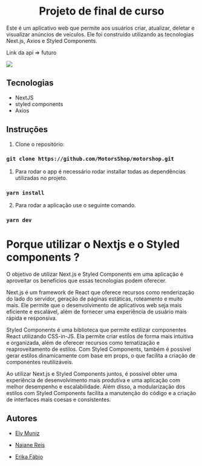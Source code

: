 <h1 align="center">
   Projeto de final de curso  
</h1>


Este é um aplicativo web que permite aos usuários criar, atualizar, deletar e visualizar anúncios de veículos. Ele foi construído utilizando as tecnologias Next.js, Axios e Styled Components.


Link da api => futuro


![](https://giphy.com/clips/animation-qieerwang-visdev-eMbGxk9XHHOXO0kckC)

## Tecnologias

- NextJS
- styled components
- Axios

## Instruções

1. Clone o repositório:
   
### `git clone https://github.com/MotorsShop/motorshop.git` 

1. Para rodar o app é necessário rodar installar todas as dependências utilizadas no projeto.
   
### `yarn install`

2. Para rodar a aplicação use o seguinte comando.
### `yarn dev`



#  Porque utilizar o Nextjs e o Styled components ?

O objetivo de utilizar Next.js e Styled Components em uma aplicação é aproveitar os benefícios que essas tecnologias podem oferecer.

Next.js é um framework de React que oferece recursos como renderização do lado do servidor, geração de páginas estáticas, roteamento e muito mais. Ele permite que o desenvolvimento de aplicativos web seja mais eficiente e escalável, além de fornecer uma experiência de usuário mais rápida e responsiva.

Styled Components é uma biblioteca que permite estilizar componentes React utilizando CSS-in-JS. Ela permite criar estilos de forma mais intuitiva e organizada, além de oferecer recursos como tematização e reaproveitamento de estilos. Com Styled Components, também é possível gerar estilos dinamicamente com base em props, o que facilita a criação de componentes reutilizáveis.

Ao utilizar Next.js e Styled Components juntos, é possível obter uma experiência de desenvolvimento mais produtiva e uma aplicação com melhor desempenho e escalabilidade. Além disso, a modularização dos estilos com Styled Components facilita a manutenção do código e a criação de interfaces mais coesas e consistentes.


## Autores

- [Ely Muniz](https://github.com/ElyMuniz)

- [Naiane Reis](https://github.com/NaianeReis27)

- [Erika Fábio](https://github.com/erikafabio)



